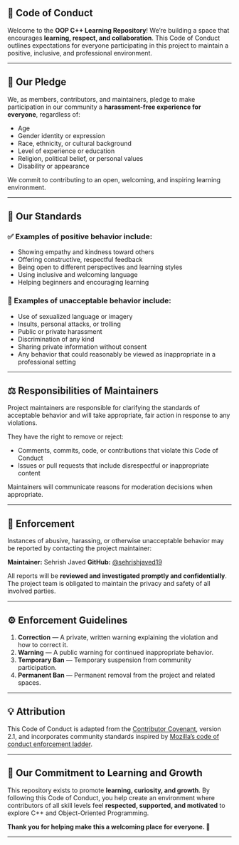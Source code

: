 ## 💎 Code of Conduct

Welcome to the **OOP C++ Learning Repository**!
We’re building a space that encourages **learning, respect, and collaboration**.
This Code of Conduct outlines expectations for everyone participating in this project to maintain a positive, inclusive, and professional environment.

---

## 🌟 Our Pledge

We, as members, contributors, and maintainers, pledge to make participation in our community a **harassment-free experience for everyone**, regardless of:

* Age
* Gender identity or expression
* Race, ethnicity, or cultural background
* Level of experience or education
* Religion, political belief, or personal values
* Disability or appearance

We commit to contributing to an open, welcoming, and inspiring learning environment.

---

## 💬 Our Standards

### ✅ Examples of positive behavior include:

* Showing empathy and kindness toward others
* Offering constructive, respectful feedback
* Being open to different perspectives and learning styles
* Using inclusive and welcoming language
* Helping beginners and encouraging learning

### 🚫 Examples of unacceptable behavior include:

* Use of sexualized language or imagery
* Insults, personal attacks, or trolling
* Public or private harassment
* Discrimination of any kind
* Sharing private information without consent
* Any behavior that could reasonably be viewed as inappropriate in a professional setting

---

## ⚖️ Responsibilities of Maintainers

Project maintainers are responsible for clarifying the standards of acceptable behavior and will take appropriate, fair action in response to any violations.

They have the right to remove or reject:

* Comments, commits, code, or contributions that violate this Code of Conduct
* Issues or pull requests that include disrespectful or inappropriate content

Maintainers will communicate reasons for moderation decisions when appropriate.

---

## 🚨 Enforcement

Instances of abusive, harassing, or otherwise unacceptable behavior may be reported by contacting the project maintainer:

**Maintainer:** Sehrish Javed
**GitHub:** [@sehrishjaved19](https://github.com/sehrishjaved19)

All reports will be **reviewed and investigated promptly and confidentially**.
The project team is obligated to maintain the privacy and safety of all involved parties.

---

## ⚙️ Enforcement Guidelines

1. **Correction** — A private, written warning explaining the violation and how to correct it.
2. **Warning** — A public warning for continued inappropriate behavior.
3. **Temporary Ban** — Temporary suspension from community participation.
4. **Permanent Ban** — Permanent removal from the project and related spaces.

---

## 💡 Attribution

This Code of Conduct is adapted from the [Contributor Covenant](https://www.contributor-covenant.org/), version 2.1,
and incorporates community standards inspired by [Mozilla’s code of conduct enforcement ladder](https://github.com/mozilla/diversity).

---

## 🌱 Our Commitment to Learning and Growth

This repository exists to promote **learning, curiosity, and growth**.
By following this Code of Conduct, you help create an environment where contributors of all skill levels feel **respected, supported, and motivated** to explore C++ and Object-Oriented Programming.

**Thank you for helping make this a welcoming place for everyone. 💖**

---
